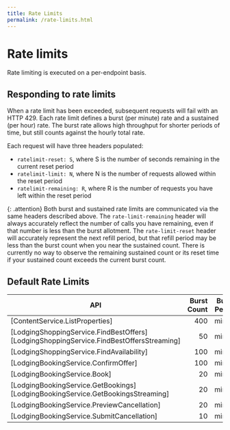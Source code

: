 ```yaml
---
title: Rate Limits
permalink: /rate-limits.html
---
```


<!-- markdownlint-disable-next-line MD025 -->
# Rate limits

Rate limiting is executed on a per-endpoint basis.

## Responding to rate limits

When a rate limit has been exceeded, subsequent requests will fail with an HTTP 429.
Each rate limit defines a burst (per minute) rate and a sustained (per hour) rate.
The burst rate allows high throughput for shorter periods of time, but still counts against the hourly total rate.

Each request will have three headers populated:

* `ratelimit-reset: S`, where S is the number of seconds remaining in the current reset period
* `ratelimit-limit: N`, where N is the number of requests allowed within the reset period
* `ratelimit-remaining: R`, where R is the number of requests you have left within the reset period

{: .attention}
Both burst and sustained rate limits are communicated via the same headers described above.
The `rate-limit-remaining` header will always accurately reflect the number of calls you have remaining, even if that number is less than the burst allotment.
The `rate-limit-reset` header will accurately represent the next refill period, but that refill period may be less than the burst count when you near the sustained count.
There is currently no way to observe the remaining sustained count or its reset time if your sustained count exceeds the current burst count.

## Default Rate Limits

<!-- markdownlint-capture -->
<!-- markdownlint-disable MD033 -->

| API                                                                                          | Burst Count | Burst Period | Sustained Count | Sustained Period |
|----------------------------------------------------------------------------------------------|------------:|--------------|----------------:|------------------|
| [ContentService.ListProperties]                                                              |         400 | minute       |          18,000 | hour             |
| [LodgingShoppingService.FindBestOffers]<br/>[LodgingShoppingService.FindBestOffersStreaming] |          50 | minute       |           2,250 | hour             |
| [LodgingShoppingService.FindAvailability]                                                    |         100 | minute       |           4,500 | hour             |
| [LodgingBookingService.ConfirmOffer]                                                         |         100 | minute       |           4,500 | hour             |
| [LodgingBookingService.Book]                                                                 |          20 | minute       |             900 | hour             |
| [LodgingBookingService.GetBookings]<br/>[LodgingBookingService.GetBookingsStreaming]         |          20 | minute       |             900 | hour             |
| [LodgingBookingService.PreviewCancellation]                                                  |          20 | minute       |             900 | hour             |
| [LodgingBookingService.SubmitCancellation]                                                   |          10 | minute       |             450 | hour             |

<!-- markdownlint-restore -->
